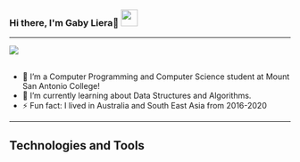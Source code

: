 ### Hi there, I'm Gaby Liera👋 <img src="https://raw.githubusercontent.com/gabrieleliera/gabrielaliera/master/wave.gif" width="30px">
<hr>
<a href="https://www.linkedin.com/in/gabrielaliera/"><img src="https://img.shields.io/badge/LinkedIn-0077B5?style=for-the-badge&logo=linkedin&logoColor=white" /></a>
<br><br>
<ul>
  <li>🔭 I’m a Computer Programming and Computer Science student at Mount San Antonio College!</li>
  <li>🌱 I’m currently learning about Data Structures and Algorithms.</li>
  <li>⚡ Fun fact: I lived in Australia and South East Asia from 2016-2020</li>
</ul>

<hr>
<h2>Technologies and Tools</h2>
<!--Hello -->
<!--
**gabrielaliera/gabrielaliera** is a ✨ _special_ ✨ repository because its `README.md` (this file) appears on your GitHub profile.

Here are some ideas to get you started:

- 🔭 I’m a Computer Programming and Computer Science student at Mount San Antonio College
- 🌱 I’m currently learning ...
- 👯 I’m looking to collaborate on ...
- 🤔 I’m looking for help with ...
- 💬 Ask me about ...
- 📫 How to reach me: ...
- 😄 Pronouns: ...
- ⚡ Fun fact: I lived in Australia and South East Asia from 2016-2020
-->
